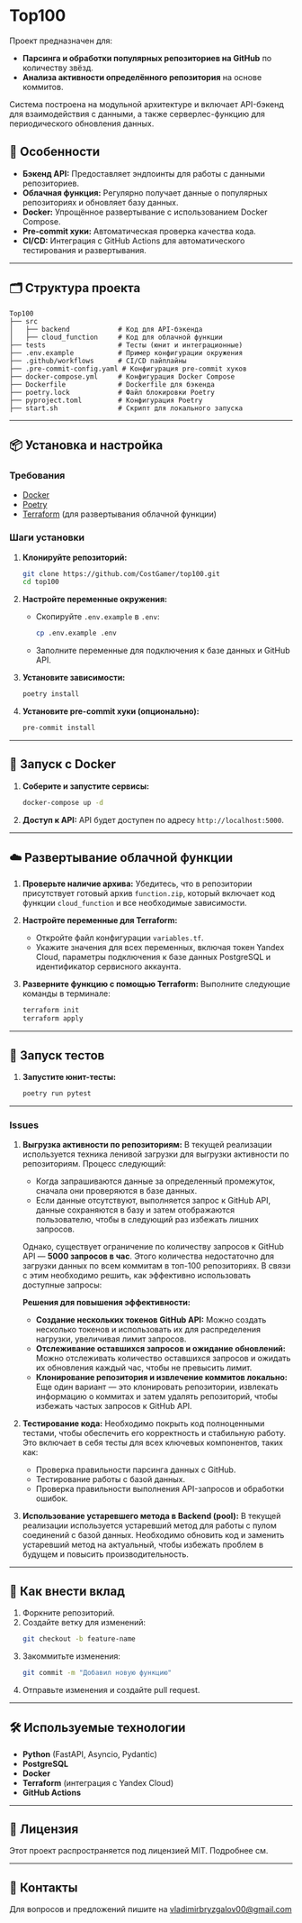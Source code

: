# Top100

Проект предназначен для:
- **Парсинга и обработки популярных репозиториев на GitHub** по количеству звёзд.  
- **Анализа активности определённого репозитория** на основе коммитов.  

Система построена на модульной архитектуре и включает API-бэкенд для взаимодействия с данными, а также серверлес-функцию для периодического обновления данных.

## 🚀 Особенности

- **Бэкенд API:** Предоставляет эндпоинты для работы с данными репозиториев.
- **Облачная функция:** Регулярно получает данные о популярных репозиториях и обновляет базу данных.
- **Docker:** Упрощённое развертывание с использованием Docker Compose.
- **Pre-commit хуки:** Автоматическая проверка качества кода.
- **CI/CD:** Интеграция с GitHub Actions для автоматического тестирования и развертывания.

---

## 🗂️ Структура проекта

```plaintext
Top100
├── src
│   ├── backend            # Код для API-бэкенда
│   ├── cloud_function     # Код для облачной функции
├── tests                  # Тесты (юнит и интеграционные)
├── .env.example           # Пример конфигурации окружения
├── .github/workflows      # CI/CD пайплайны
├── .pre-commit-config.yaml # Конфигурация pre-commit хуков
├── docker-compose.yml     # Конфигурация Docker Compose
├── Dockerfile             # Dockerfile для бэкенда
├── poetry.lock            # Файл блокировки Poetry
├── pyproject.toml         # Конфигурация Poetry
├── start.sh               # Скрипт для локального запуска
```

---

## 📦 Установка и настройка

### Требования

- [Docker](https://www.docker.com/get-started)
- [Poetry](https://python-poetry.org/)
- [Terraform](https://www.terraform.io/) (для развертывания облачной функции)

### Шаги установки

1. **Клонируйте репозиторий:**
   ```bash
   git clone https://github.com/CostGamer/top100.git
   cd top100
   ```

2. **Настройте переменные окружения:**
   - Скопируйте `.env.example` в `.env`:
     ```bash
     cp .env.example .env
     ```
   - Заполните переменные для подключения к базе данных и GitHub API.

3. **Установите зависимости:**
   ```bash
   poetry install
   ```

4. **Установите pre-commit хуки (опционально):**
   ```bash
   pre-commit install
   ```

---

## 🐳 Запуск с Docker

1. **Соберите и запустите сервисы:**
   ```bash
   docker-compose up -d
   ```

2. **Доступ к API:**
   API будет доступен по адресу `http://localhost:5000`.

---

## ☁️ Развертывание облачной функции

1. **Проверьте наличие архива:**
   Убедитесь, что в репозитории присутствует готовый архив `function.zip`, который включает код функции `cloud_function` и все необходимые зависимости.

2. **Настройте переменные для Terraform:**
   - Откройте файл конфигурации `variables.tf`.
   - Укажите значения для всех переменных, включая токен Yandex Cloud, параметры подключения к базе данных PostgreSQL и идентификатор сервисного аккаунта.

3. **Разверните функцию с помощью Terraform:**
   Выполните следующие команды в терминале:
   ```bash
   terraform init
   terraform apply
   ```
---

## 🧪 Запуск тестов

1. **Запустите юнит-тесты:**
   ```bash
   poetry run pytest
   ```

---

### Issues

1. **Выгрузка активности по репозиториям:**
   В текущей реализации используется техника ленивой загрузки для выгрузки активности по репозиториям. Процесс следующий:
   - Когда запрашиваются данные за определенный промежуток, сначала они проверяются в базе данных.
   - Если данные отсутствуют, выполняется запрос к GitHub API, данные сохраняются в базу и затем отображаются пользователю, чтобы в следующий раз избежать лишних запросов.

   Однако, существует ограничение по количеству запросов к GitHub API — **5000 запросов в час**. Этого количества недостаточно для загрузки данных по всем коммитам в топ-100 репозиториях. В связи с этим необходимо решить, как эффективно использовать доступные запросы:
   
   **Решения для повышения эффективности:**
   - **Создание нескольких токенов GitHub API:** Можно создать несколько токенов и использовать их для распределения нагрузки, увеличивая лимит запросов.
   - **Отслеживание оставшихся запросов и ожидание обновлений:** Можно отслеживать количество оставшихся запросов и ожидать их обновления каждый час, чтобы не превысить лимит.
   - **Клонирование репозитория и извлечение коммитов локально:** Еще один вариант — это клонировать репозитории, извлекать информацию о коммитах и затем удалять репозиторий, чтобы избежать частых запросов к GitHub API.

2. **Тестирование кода:**
   Необходимо покрыть код полноценными тестами, чтобы обеспечить его корректность и стабильную работу. Это включает в себя тесты для всех ключевых компонентов, таких как:
   - Проверка правильности парсинга данных с GitHub.
   - Тестирование работы с базой данных.
   - Проверка правильности выполнения API-запросов и обработки ошибок.

3. **Использование устаревшего метода в Backend (pool):**
   В текущей реализации используется устаревший метод для работы с пулом соединений с базой данных. Необходимо обновить код и заменить устаревший метод на актуальный, чтобы избежать проблем в будущем и повысить производительность.

---

## 🤝 Как внести вклад

1. Форкните репозиторий.
2. Создайте ветку для изменений:
   ```bash
   git checkout -b feature-name
   ```
3. Закоммитьте изменения:
   ```bash
   git commit -m "Добавил новую функцию"
   ```
4. Отправьте изменения и создайте pull request.

---

## 🛠️ Используемые технологии

- **Python** (FastAPI, Asyncio, Pydantic)
- **PostgreSQL**
- **Docker**
- **Terraform** (интеграция с Yandex Cloud)
- **GitHub Actions**

---

## 📝 Лицензия

Этот проект распространяется под лицензией MIT. Подробнее см. 

---

## 📧 Контакты

Для вопросов и предложений пишите на vladimirbryzgalov00@gmail.com
